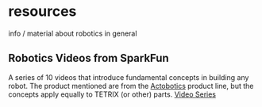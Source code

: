 resources
=========

info / material about robotics in general

Robotics Videos from SparkFun
-----------------------------

A series of 10 videos that introduce fundamental concepts in building any robot.
The product mentioned are from the 
[Actobotics](https://www.sparkfun.com/news/1345) product line, but the concepts
apply equally to TETRIX (or other) parts. 
[Video Series](https://www.sparkfun.com/news/1345)

